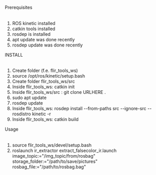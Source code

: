 Prerequisites
######
1. ROS kinetic installed
2. catkin tools installed
3. rosdep is installed
4. apt update was done recently
5. rosdep update was done recently

INSTALL
######

1. Create folder (f.e. flir_tools_ws)
2. source /opt/ros/kinetic/setup.bash
3. Create folder flir_tools_ws/src
4. Inside flir_tools_ws: catkin init
5. Inside flir_tools_ws/src : git clone URLHERE .
6. sudo apt update
7. rosdep update
8. Inside flir_tools_ws: rosdep install --from-paths src --ignore-src --rosdistro kinetic -r 
9. Inside flir_tools_ws: catkin build

Usage
######
1. source flir_tools_ws/devel/setup.bash
2. roslaunch ir_extractor extract_falsecolor_ir.launch image_topic:="/img_topic/from/rosbag" storage_folder:="/path/to/save/pictures" rosbag_file:="/path/to/rosbag.bag"